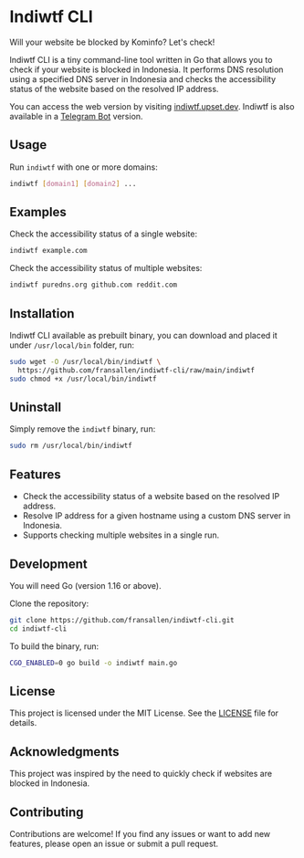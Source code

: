 # Indiwtf CLI

Will your website be blocked by Kominfo? Let's check!

Indiwtf CLI is a tiny command-line tool written in Go that allows you to check if your website is blocked in Indonesia. It performs DNS resolution using a specified DNS server in Indonesia and checks the accessibility status of the website based on the resolved IP address.

You can access the web version by visiting [indiwtf.upset.dev](https://indiwtf.upset.dev). Indiwtf is also available in a [Telegram Bot](https://github.com/fransallen/indiwtf-telegram-bot) version.

## Usage

Run `indiwtf` with one or more domains:

```sh
indiwtf [domain1] [domain2] ...
```

## Examples

Check the accessibility status of a single website:

```sh
indiwtf example.com
```

Check the accessibility status of multiple websites:

```sh
indiwtf puredns.org github.com reddit.com
```

## Installation

Indiwtf CLI available as prebuilt binary, you can download and placed it under `/usr/local/bin` folder, run:

```sh
sudo wget -O /usr/local/bin/indiwtf \
  https://github.com/fransallen/indiwtf-cli/raw/main/indiwtf
sudo chmod +x /usr/local/bin/indiwtf
```

## Uninstall

Simply remove the `indiwtf` binary, run:

```sh
sudo rm /usr/local/bin/indiwtf
```

## Features

- Check the accessibility status of a website based on the resolved IP address.
- Resolve IP address for a given hostname using a custom DNS server in Indonesia.
- Supports checking multiple websites in a single run.

## Development

You will need Go (version 1.16 or above).

Clone the repository:

```sh
git clone https://github.com/fransallen/indiwtf-cli.git
cd indiwtf-cli
```

To build the binary, run:

```sh
CGO_ENABLED=0 go build -o indiwtf main.go
```

## License

This project is licensed under the MIT License. See the [LICENSE](LICENSE) file for details.

## Acknowledgments

This project was inspired by the need to quickly check if websites are blocked in Indonesia.

## Contributing

Contributions are welcome! If you find any issues or want to add new features, please open an issue or submit a pull request.
